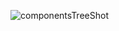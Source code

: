 
![componentsTreeShot](https://user-images.githubusercontent.com/112754761/209618548-3e8a4b06-f5b0-4dd4-85d0-8c9e2eeeef36.jpg)
